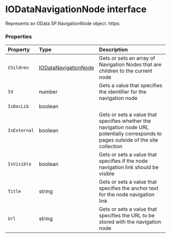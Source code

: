# IODataNavigationNode interface





Represents an OData SP.NavigationNode object. 
https:




### Properties

| Property	   | Type	| Description|
|:-------------|:-------|:-----------|
|`Children`      | [IODataNavigationNode](IODataNavigationNode.md) | Gets or sets an array of Navigation Nodes that are children to the current node |
|`Id`      | number | Gets a value that specifies the identifier for the navigation node |
|`IsDocLib`      | boolean |  |
|`IsExternal`      | boolean | Gets or sets a value that specifies whether the navigation node URL potentially  corresponds to pages outside of the site collection |
|`IsVisible`      | boolean | Gets or sets a value that specifies if the node navigation link should be visible |
|`Title`      | string | Gets or sets a value that specifies the anchor text for the node navigation link |
|`Url`      | string | Gets or sets a value that specifies the URL to be stored with the navigation node |




